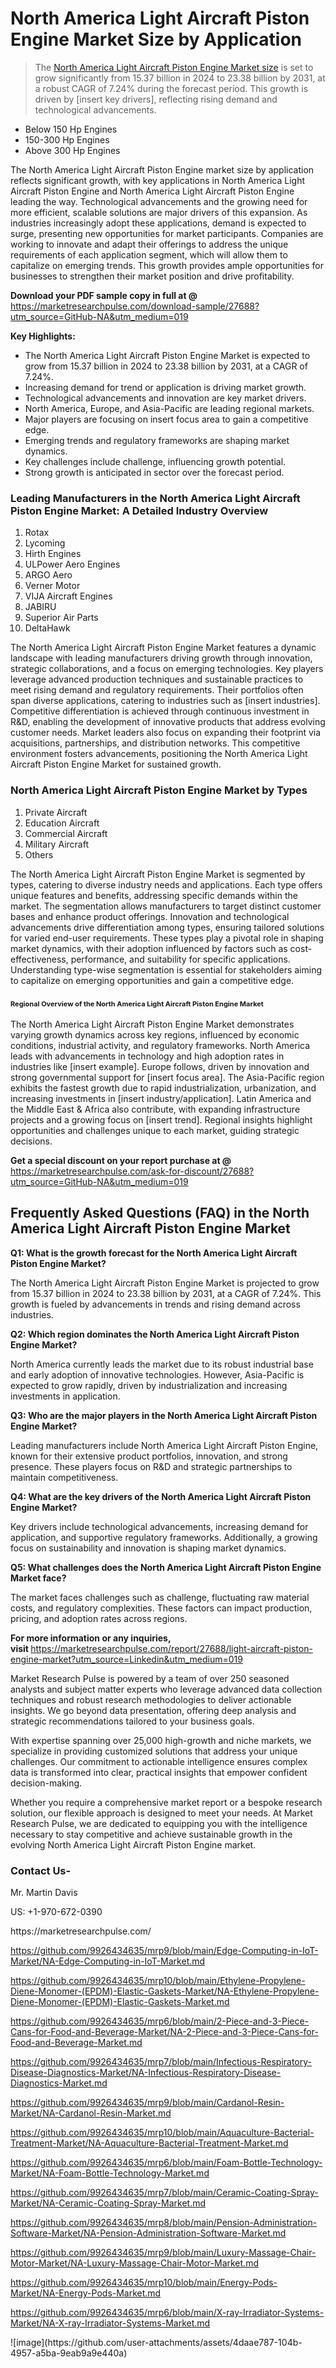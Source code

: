 <h1>North America Light Aircraft Piston Engine Market&nbsp;Size by Application</h1><blockquote><p>The <a href="https://marketresearchpulse.com/download-sample/27688?utm_source=GitHub-NA&amp;utm_medium=019">North America Light Aircraft Piston Engine Market size</a> is set to grow significantly from 15.37 billion in 2024 to 23.38 billion by 2031, at a robust CAGR of 7.24% during the forecast period. This growth is driven by [insert key drivers], reflecting rising demand and technological advancements.</p></blockquote><ul><li>Below 150 Hp Engines<li> 150-300 Hp Engines<li> Above 300 Hp Engines</li></ul><p>The North America Light Aircraft Piston Engine market size by application reflects significant growth, with key applications in North America Light Aircraft Piston Engine and North America Light Aircraft Piston Engine leading the way. Technological advancements and the growing need for more efficient, scalable solutions are major drivers of this expansion. As industries increasingly adopt these applications, demand is expected to surge, presenting new opportunities for market participants. Companies are working to innovate and adapt their offerings to address the unique requirements of each application segment, which will allow them to capitalize on emerging trends. This growth provides ample opportunities for businesses to strengthen their market position and drive profitability.</p><p><strong>Download your PDF sample copy in full at @ </strong><a href="https://marketresearchpulse.com/download-sample/27688?utm_source=GitHub-NA&amp;utm_medium=019">https://marketresearchpulse.com/download-sample/27688?utm_source=GitHub-NA&amp;utm_medium=019</a></p><p><strong>Key Highlights: </strong></p><ul><li>The North America Light Aircraft Piston Engine Market is expected to grow from 15.37 billion in 2024 to 23.38 billion by 2031, at a CAGR of 7.24%.</li><li>Increasing demand for trend or application is driving market growth.</li><li>Technological advancements and innovation are key market drivers.</li><li>North America, Europe, and Asia-Pacific are leading regional markets.</li><li>Major players are focusing on insert focus area to gain a competitive edge.</li><li>Emerging trends and regulatory frameworks are shaping market dynamics.</li><li>Key challenges include challenge, influencing growth potential.</li><li>Strong growth is anticipated in sector over the forecast period.</li></ul><h3>Leading Manufacturers in the North America Light Aircraft Piston Engine Market: A Detailed Industry Overview</h3><ol><li>Rotax</li><li>Lycoming</li><li>Hirth Engines</li><li>ULPower Aero Engines</li><li>ARGO Aero</li><li>Verner Motor</li><li>VIJA Aircraft Engines</li><li>JABIRU</li><li>Superior Air Parts</li><li>DeltaHawk</li></ol><div class="flex max-w-full flex-col flex-grow"><div class="min-h-8 text-message flex w-full flex-col items-end gap-2 whitespace-normal break-words [.text-message+&amp;]:mt-5" dir="auto" data-message-author-role="assistant" data-message-id="fd8432e4-4910-450d-b182-61b7bfb0a01f" data-message-model-slug="gpt-4o"><div class="flex w-full flex-col gap-1 empty:hidden first:pt-[3px]"><div class="markdown prose w-full break-words dark:prose-invert light"><p>The North America Light Aircraft Piston Engine Market features a dynamic landscape with leading manufacturers driving growth through innovation, strategic collaborations, and a focus on emerging technologies. Key players leverage advanced production techniques and sustainable practices to meet rising demand and regulatory requirements. Their portfolios often span diverse applications, catering to industries such as [insert industries]. Competitive differentiation is achieved through continuous investment in R&amp;D, enabling the development of innovative products that address evolving customer needs. Market leaders also focus on expanding their footprint via acquisitions, partnerships, and distribution networks. This competitive environment fosters advancements, positioning the North America Light Aircraft Piston Engine Market for sustained growth.</p></div></div></div></div><h3>North America Light Aircraft Piston Engine Market by Types</h3><ol><li>Private Aircraft<li> Education Aircraft<li> Commercial Aircraft<li> Military Aircraft<li> Others</li></ol><div class="flex max-w-full flex-col flex-grow"><div class="min-h-8 text-message flex w-full flex-col items-end gap-2 whitespace-normal break-words [.text-message+&amp;]:mt-5" dir="auto" data-message-author-role="assistant" data-message-id="084470be-0bb7-4664-bddf-5156b4f41249" data-message-model-slug="gpt-4o-mini"><div class="flex w-full flex-col gap-1 empty:hidden first:pt-[3px]"><div class="markdown prose w-full break-words dark:prose-invert light"><p>The North America Light Aircraft Piston Engine Market is segmented by types, catering to diverse industry needs and applications. Each type offers unique features and benefits, addressing specific demands within the market. The segmentation allows manufacturers to target distinct customer bases and enhance product offerings. Innovation and technological advancements drive differentiation among types, ensuring tailored solutions for varied end-user requirements. These types play a pivotal role in shaping market dynamics, with their adoption influenced by factors such as cost-effectiveness, performance, and suitability for specific applications. Understanding type-wise segmentation is essential for stakeholders aiming to capitalize on emerging opportunities and gain a competitive edge.</p></div></div></div></div><h3><span style="font-size: 11px;">Regional Overview of the North America Light Aircraft Piston Engine Market</span></h3><div class="flex max-w-full flex-col flex-grow"><div class="min-h-8 text-message flex w-full flex-col items-end gap-2 whitespace-normal break-words [.text-message+&amp;]:mt-5" dir="auto" data-message-author-role="assistant" data-message-id="e9038762-ce64-4e30-91c9-9bd413514231" data-message-model-slug="gpt-4o-mini"><div class="flex w-full flex-col gap-1 empty:hidden first:pt-[3px]"><div class="markdown prose w-full break-words dark:prose-invert light"><p>The North America Light Aircraft Piston Engine Market demonstrates varying growth dynamics across key regions, influenced by economic conditions, industrial activity, and regulatory frameworks. North America leads with advancements in technology and high adoption rates in industries like [insert example]. Europe follows, driven by innovation and strong governmental support for [insert focus area]. The Asia-Pacific region exhibits the fastest growth due to rapid industrialization, urbanization, and increasing investments in [insert industry/application]. Latin America and the Middle East &amp; Africa also contribute, with expanding infrastructure projects and a growing focus on [insert trend]. Regional insights highlight opportunities and challenges unique to each market, guiding strategic decisions.</p></div></div></div></div><p><strong>Get a special discount on your report purchase at @ </strong><a href="https://marketresearchpulse.com/ask-for-discount/27688?utm_source=GitHub-NA&amp;utm_medium=019">https://marketresearchpulse.com/ask-for-discount/27688?utm_source=GitHub-NA&amp;utm_medium=019</a></p><h2>Frequently Asked Questions (FAQ) in the North America Light Aircraft Piston Engine Market</h2><p><strong>Q1: What is the growth forecast for the North America Light Aircraft Piston Engine Market?</strong></p><p>The North America Light Aircraft Piston Engine Market is projected to grow from 15.37 billion in 2024 to 23.38 billion by 2031, at a CAGR of 7.24%. This growth is fueled by advancements in trends and rising demand across industries.</p><p><strong>Q2: Which region dominates the North America Light Aircraft Piston Engine Market?</strong></p><p>North America currently leads the market due to its robust industrial base and early adoption of innovative technologies. However, Asia-Pacific is expected to grow rapidly, driven by industrialization and increasing investments in application.</p><p><strong>Q3: Who are the major players in the North America Light Aircraft Piston Engine Market?</strong></p><p>Leading manufacturers include North America Light Aircraft Piston Engine, known for their extensive product portfolios, innovation, and strong presence. These players focus on R&amp;D and strategic partnerships to maintain competitiveness.</p><p><strong>Q4: What are the key drivers of the North America Light Aircraft Piston Engine Market?</strong></p><p>Key drivers include technological advancements, increasing demand for application, and supportive regulatory frameworks. Additionally, a growing focus on sustainability and innovation is shaping market dynamics.</p><p><strong>Q5: What challenges does the North America Light Aircraft Piston Engine Market face?</strong></p><p>The market faces challenges such as challenge, fluctuating raw material costs, and regulatory complexities. These factors can impact production, pricing, and adoption rates across regions.</p><p><strong>For more information or any inquiries, visit&nbsp;</strong><a href="https://marketresearchpulse.com/report/27688/light-aircraft-piston-engine-market?utm_source=Linkedin&utm_medium=019">https://marketresearchpulse.com/report/27688/light-aircraft-piston-engine-market?utm_source=Linkedin&utm_medium=019</a></p><p>Market Research Pulse is powered by a team of over 250 seasoned analysts and subject matter experts who leverage advanced data collection techniques and robust research methodologies to deliver actionable insights. We go beyond data presentation, offering deep analysis and strategic recommendations tailored to your business goals.</p><p>With expertise spanning over 25,000 high-growth and niche markets, we specialize in providing customized solutions that address your unique challenges. Our commitment to actionable intelligence ensures complex data is transformed into clear, practical insights that empower confident decision-making.</p><p>Whether you require a comprehensive market report or a bespoke research solution, our flexible approach is designed to meet your needs. At Market Research Pulse, we are dedicated to equipping you with the intelligence necessary to stay competitive and achieve sustainable growth in the evolving North America Light Aircraft Piston Engine market.</p><h3><strong>Contact Us-</strong></h3><p>Mr. Martin Davis</p><p>US: +1-970-672-0390</p><p>https://marketresearchpulse.com/</p><p><a href="https://github.com/9926434635/mrp9/blob/main/Edge-Computing-in-IoT-Market/NA-Edge-Computing-in-IoT-Market.md">https://github.com/9926434635/mrp9/blob/main/Edge-Computing-in-IoT-Market/NA-Edge-Computing-in-IoT-Market.md</a></p><p><a href="https://github.com/9926434635/mrp10/blob/main/Ethylene-Propylene-Diene-Monomer-(EPDM)-Elastic-Gaskets-Market/NA-Ethylene-Propylene-Diene-Monomer-(EPDM)-Elastic-Gaskets-Market.md">https://github.com/9926434635/mrp10/blob/main/Ethylene-Propylene-Diene-Monomer-(EPDM)-Elastic-Gaskets-Market/NA-Ethylene-Propylene-Diene-Monomer-(EPDM)-Elastic-Gaskets-Market.md</a></p><p><a href="https://github.com/9926434635/mrp6/blob/main/2-Piece-and-3-Piece-Cans-for-Food-and-Beverage-Market/NA-2-Piece-and-3-Piece-Cans-for-Food-and-Beverage-Market.md">https://github.com/9926434635/mrp6/blob/main/2-Piece-and-3-Piece-Cans-for-Food-and-Beverage-Market/NA-2-Piece-and-3-Piece-Cans-for-Food-and-Beverage-Market.md</a></p><p><a href="https://github.com/9926434635/mrp7/blob/main/Infectious-Respiratory-Disease-Diagnostics-Market/NA-Infectious-Respiratory-Disease-Diagnostics-Market.md">https://github.com/9926434635/mrp7/blob/main/Infectious-Respiratory-Disease-Diagnostics-Market/NA-Infectious-Respiratory-Disease-Diagnostics-Market.md</a></p><p><a href="https://github.com/9926434635/mrp9/blob/main/Cardanol-Resin-Market/NA-Cardanol-Resin-Market.md">https://github.com/9926434635/mrp9/blob/main/Cardanol-Resin-Market/NA-Cardanol-Resin-Market.md</a></p><p><a href="https://github.com/9926434635/mrp10/blob/main/Aquaculture-Bacterial-Treatment-Market/NA-Aquaculture-Bacterial-Treatment-Market.md">https://github.com/9926434635/mrp10/blob/main/Aquaculture-Bacterial-Treatment-Market/NA-Aquaculture-Bacterial-Treatment-Market.md</a></p><p><a href="https://github.com/9926434635/mrp6/blob/main/Foam-Bottle-Technology-Market/NA-Foam-Bottle-Technology-Market.md">https://github.com/9926434635/mrp6/blob/main/Foam-Bottle-Technology-Market/NA-Foam-Bottle-Technology-Market.md</a></p><p><a href="https://github.com/9926434635/mrp7/blob/main/Ceramic-Coating-Spray-Market/NA-Ceramic-Coating-Spray-Market.md">https://github.com/9926434635/mrp7/blob/main/Ceramic-Coating-Spray-Market/NA-Ceramic-Coating-Spray-Market.md</a></p><p><a href="https://github.com/9926434635/mrp8/blob/main/Pension-Administration-Software-Market/NA-Pension-Administration-Software-Market.md">https://github.com/9926434635/mrp8/blob/main/Pension-Administration-Software-Market/NA-Pension-Administration-Software-Market.md</a></p><p><a href="https://github.com/9926434635/mrp9/blob/main/Luxury-Massage-Chair-Motor-Market/NA-Luxury-Massage-Chair-Motor-Market.md">https://github.com/9926434635/mrp9/blob/main/Luxury-Massage-Chair-Motor-Market/NA-Luxury-Massage-Chair-Motor-Market.md</a></p><p><a href="https://github.com/9926434635/mrp10/blob/main/Energy-Pods-Market/NA-Energy-Pods-Market.md">https://github.com/9926434635/mrp10/blob/main/Energy-Pods-Market/NA-Energy-Pods-Market.md</a></p><p><a href="https://github.com/9926434635/mrp6/blob/main/X-ray-Irradiator-Systems-Market/NA-X-ray-Irradiator-Systems-Market.md">https://github.com/9926434635/mrp6/blob/main/X-ray-Irradiator-Systems-Market/NA-X-ray-Irradiator-Systems-Market.md</a></p>
![image](https://github.com/user-attachments/assets/4daae787-104b-4957-a5ba-9eab9a9e440a)
